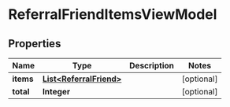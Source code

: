 # ReferralFriendItemsViewModel

## Properties
Name | Type | Description | Notes
------------ | ------------- | ------------- | -------------
**items** | [**List&lt;ReferralFriend&gt;**](ReferralFriend.md) |  |  [optional]
**total** | **Integer** |  |  [optional]
